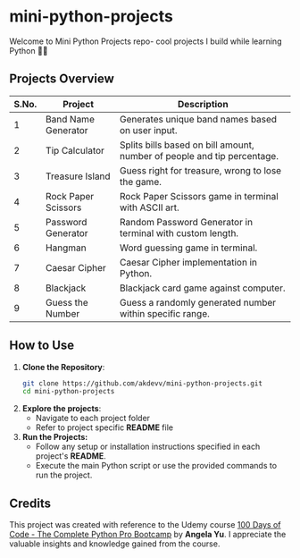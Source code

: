 # mini-python-projects
Welcome to Mini Python Projects repo- cool projects I build while learning Python 🐍✨

## Projects Overview
| S.No. | Project             | Description                                                             |
| ----- | ------------------- | ----------------------------------------------------------------------- |
| 1     | Band Name Generator | Generates unique band names based on user input.                        |
| 2     | Tip Calculator      | Splits bills based on bill amount, number of people and tip percentage. |
| 3     | Treasure Island     | Guess right for treasure, wrong to lose the game.                       |
| 4     | Rock Paper Scissors | Rock Paper Scissors game in terminal with ASCII art.                    |
| 5     | Password Generator  | Random Password Generator in terminal with custom length.               |
| 6     | Hangman             | Word guessing game in terminal.                                         |
| 7     | Caesar Cipher       | Caesar Cipher implementation in Python.                                 |
| 8     | Blackjack           | Blackjack card game against computer.                                   |
| 9     | Guess the Number    | Guess a randomly generated number within specific range.                |

## How to Use
1. **Clone the Repository**:
    ```bash
    git clone https://github.com/akdevv/mini-python-projects.git
    cd mini-python-projects
    ```
2. **Explore the projects**:
    - Navigate to each project folder
    - Refer to project specific **README** file
3. **Run the Projects:**
    - Follow any setup or installation instructions specified in each project's **README**.
    - Execute the main Python script or use the provided commands to run the project.

## Credits
This project was created with reference to the Udemy course [100 Days of Code - The Complete Python Pro Bootcamp](https://www.udemy.com/course/100-days-of-code/) by **Angela Yu**. I appreciate the valuable insights and knowledge gained from the course.

